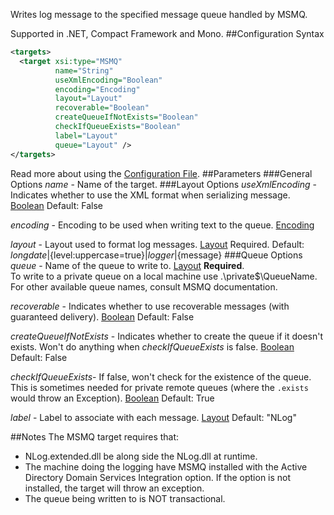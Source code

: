 Writes log message to the specified message queue handled by MSMQ. 

Supported in .NET, Compact Framework and Mono.
##Configuration Syntax
```xml
<targets>
  <target xsi:type="MSMQ"
          name="String"
          useXmlEncoding="Boolean"
          encoding="Encoding"
          layout="Layout"
          recoverable="Boolean"
          createQueueIfNotExists="Boolean"
          checkIfQueueExists="Boolean"
          label="Layout"
          queue="Layout" />
</targets>
```
Read more about using the [Configuration File](Configuration-file).
##Parameters
###General Options
_name_ - Name of the target.
###Layout Options
_useXmlEncoding_ - Indicates whether to use the XML format when serializing message. [Boolean](Data-types) Default: False

_encoding_ - Encoding to be used when writing text to the queue. [Encoding](Data-types)

_layout_ - Layout used to format log messages. [Layout](Data-types) Required. Default: ${longdate}|${level:uppercase=true}|${logger}|${message}
###Queue Options
_queue_ - Name of the queue to write to. [Layout](Data-types) **Required**.  
To write to a private queue on a local machine use .\private$\QueueName. For other available queue names, consult MSMQ documentation.

_recoverable_ - Indicates whether to use recoverable messages (with guaranteed delivery). [Boolean](Data-types) Default: False

_createQueueIfNotExists_ - Indicates whether to create the queue if it doesn't exists. Won't do anything when _checkIfQueueExists_ is false.  [Boolean](Data-types) Default: False

_checkIfQueueExists_- If false, won't check for the existence of the queue. This is sometimes needed for private remote queues (where the `.exists` would throw an Exception). [Boolean](Data-types) Default: True

_label_ - Label to associate with each message. [Layout](Data-types) Default: "NLog"



##Notes
The MSMQ target requires that:
* NLog.extended.dll be along side the NLog.dll at runtime.
* The machine doing the logging have MSMQ installed with the Active Directory Domain Services Integration option. If the option is not installed, the target will throw an exception.
* The queue being written to is NOT transactional.